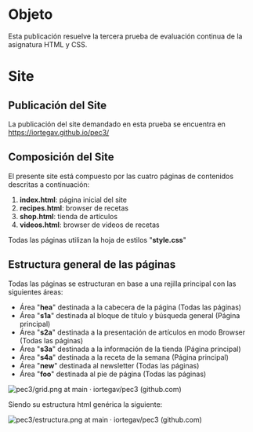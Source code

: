 # Objeto

Esta publicación resuelve la tercera prueba de evaluación continua de la asignatura HTML y CSS.

# Site



## Publicación del Site

La publicación del site demandado en esta prueba se encuentra en https://iortegav.github.io/pec3/



## Composición del Site

El presente site está compuesto por las cuatro páginas de contenidos descritas a continuación:

1. **index.html**: página inicial del site
2. **recipes.html**: browser de recetas
3. **shop.html**: tienda de artículos
4. **videos.html**: browser de videos de recetas

Todas las páginas utilizan la hoja de estilos "**style.css**"

## Estructura general de las páginas 

Todas las páginas se estructuran en base a una rejilla principal con las siguientes áreas:

- Área "**hea**" destinada a la cabecera de la página (Todas las páginas)
- Área "**s1a**" destinada al bloque de título y búsqueda general (Página principal)
- Área "**s2a**" destinada a la presentación de artículos en modo Browser (Todas las páginas)
- Área "**s3a**" destinada a la información de la tienda (Página principal)
- Área "**s4a**" destinada a la receta de la semana (Página principal)
- Área "**new**" destinada al newsletter (Todas las páginas)
- Área "**foo**" destinada al pie de página (Todas las páginas)


![pec3/grid.png at main · iortegav/pec3 (github.com)](https://github.com/iortegav/pec3/blob/main/img_md/grid.png)



Siendo su estructura html genérica la siguiente: 

![pec3/estructura.png at main · iortegav/pec3 (github.com)](https://github.com/iortegav/pec3/blob/main/img_md/estructura.png)






